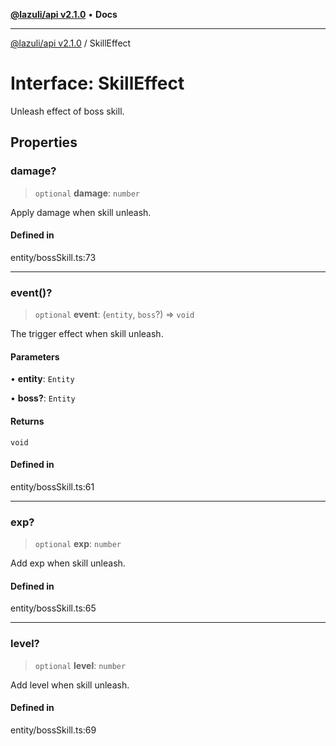 [**@lazuli/api v2.1.0**](../README.md) • **Docs**

***

[@lazuli/api v2.1.0](../globals.md) / SkillEffect

# Interface: SkillEffect

Unleash effect of boss skill.

## Properties

### damage?

> `optional` **damage**: `number`

Apply damage when skill unleash.

#### Defined in

entity/bossSkill.ts:73

***

### event()?

> `optional` **event**: (`entity`, `boss`?) => `void`

The trigger effect when skill unleash.

#### Parameters

• **entity**: `Entity`

• **boss?**: `Entity`

#### Returns

`void`

#### Defined in

entity/bossSkill.ts:61

***

### exp?

> `optional` **exp**: `number`

Add exp when skill unleash.

#### Defined in

entity/bossSkill.ts:65

***

### level?

> `optional` **level**: `number`

Add level when skill unleash.

#### Defined in

entity/bossSkill.ts:69
